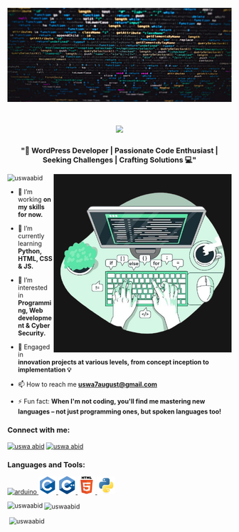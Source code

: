 ![logo](https://github.com/UswaAbid/UswaAbid/blob/main/banner02.jpg)
<h1 align="center">
    <img src="https://readme-typing-svg.herokuapp.com/?font=EB+Garamond&size=35&center=true&vCenter=true&width=500&height=70&duration=3000&pause=3000&lines=Welcome+To+Uswa+Abid's+Profile!;" />
</h1>

<h3 align="center">"🚀 WordPress Developer | Passionate Code Enthusiast | Seeking Challenges | Crafting Solutions 💻"</h3>

<img align="right" alt="coding" width="400" src="https://github.com/UswaAbid/UswaAbid/blob/main/illustration.png">


<p align="left"> <img src="https://komarev.com/ghpvc/?username=uswaabid&label=Profile%20views&color=0e75b6&style=flat" alt="uswaabid" /> </p>

- 🔭 I’m working **on my skills for now.**

- 🌱 I’m currently learning **Python, HTML, CSS & JS.**

- 🤝 I’m interested in **Programming, Web development & Cyber Security.**

- 🚀 Engaged in **innovation projects at various levels, from concept inception to implementation 💡**

- 📫 How to reach me **uswa7august@gmail.com**

- ⚡ Fun fact: **When I'm not coding, you'll find me mastering new languages – not just programming ones, but spoken languages too!**

<h3 align="left">Connect with me:</h3>
<p align="left">
<a href="https://linkedin.com/in/uswa abid" target="blank"><img align="center" src="https://raw.githubusercontent.com/rahuldkjain/github-profile-readme-generator/master/src/images/icons/Social/linked-in-alt.svg" alt="uswa abid" height="30" width="40" /></a>
<a href="https://stackoverflow.com/users/uswa abid" target="blank"><img align="center" src="https://raw.githubusercontent.com/rahuldkjain/github-profile-readme-generator/master/src/images/icons/Social/stack-overflow.svg" alt="uswa abid" height="30" width="40" /></a>
</p>

<h3 align="left">Languages and Tools:</h3>
<p align="left"> <a href="https://www.arduino.cc/" target="_blank" rel="noreferrer"> <img src="https://cdn.worldvectorlogo.com/logos/arduino-1.svg" alt="arduino" width="40" height="40"/> </a> <a href="https://www.cprogramming.com/" target="_blank" rel="noreferrer"> <img src="https://raw.githubusercontent.com/devicons/devicon/master/icons/c/c-original.svg" alt="c" width="40" height="40"/> </a> <a href="https://www.w3schools.com/cpp/" target="_blank" rel="noreferrer"> <img src="https://raw.githubusercontent.com/devicons/devicon/master/icons/cplusplus/cplusplus-original.svg" alt="cplusplus" width="40" height="40"/> </a> <a href="https://www.w3.org/html/" target="_blank" rel="noreferrer"> <img src="https://raw.githubusercontent.com/devicons/devicon/master/icons/html5/html5-original-wordmark.svg" alt="html5" width="40" height="40"/> </a> <a href="https://www.python.org" target="_blank" rel="noreferrer"> <img src="https://raw.githubusercontent.com/devicons/devicon/master/icons/python/python-original.svg" alt="python" width="40" height="40"/> </a> </p>

<p><img align="left" src="https://github-readme-stats.vercel.app/api/top-langs?username=uswaabid&theme=dark&show_icons=true&locale=en&layout=compact" alt="uswaabid" /></p>

<p>&nbsp;<img align="center" src="https://github-readme-stats.vercel.app/api?username=uswaabid&theme=dark&show_icons=true&locale=en" alt="uswaabid" /></p>

<p>&nbsp;<img align="center" src="https://github-readme-streak-stats.herokuapp.com/?user=uswaabid&theme=dark" alt="uswaabid" /></p>
